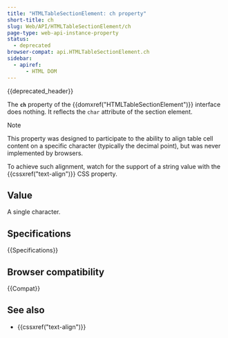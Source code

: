 ```yaml
---
title: "HTMLTableSectionElement: ch property"
short-title: ch
slug: Web/API/HTMLTableSectionElement/ch
page-type: web-api-instance-property
status:
  - deprecated
browser-compat: api.HTMLTableSectionElement.ch
sidebar:
  - apiref:
      - HTML DOM
---
```


{{deprecated_header}}

The **`ch`** property of the {{domxref("HTMLTableSectionElement")}} interface does nothing. It reflects the `char` attribute of the section element.

> [!NOTE]
> This property was designed to participate to the ability to align table cell content on a specific character (typically the decimal point), but was never implemented by browsers.
>
> To achieve such alignment, watch for the support of a string value with the {{cssxref("text-align")}} CSS property.

## Value

A single character.

## Specifications

{{Specifications}}

## Browser compatibility

{{Compat}}

## See also

- {{cssxref("text-align")}}
